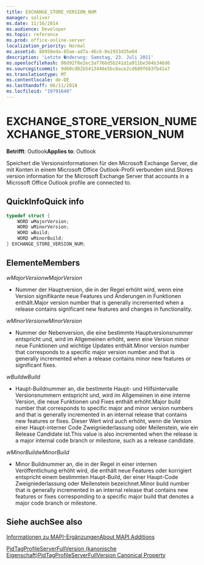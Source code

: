 ```yaml
---
title: EXCHANGE_STORE_VERSION_NUM
manager: soliver
ms.date: 11/16/2014
ms.audience: Developer
ms.topic: reference
ms.prod: office-online-server
localization_priority: Normal
ms.assetid: 88950eda-85ae-ad7a-46c6-0e1933d35e04
description: 'Letzte �nderung: Samstag, 23. Juli 2011'
ms.openlocfilehash: 00d92f8e2ec3af766d5b241d1a911be304b346d6
ms.sourcegitcommit: 9d60cd82b5413446e5bc8ace2cd689f683fb41a7
ms.translationtype: MT
ms.contentlocale: de-DE
ms.lasthandoff: 06/11/2018
ms.locfileid: "19791640"
---
```

# <a name="exchangestoreversionnum"></a><span data-ttu-id="772ae-103">EXCHANGE_STORE_VERSION_NUM</span><span class="sxs-lookup"><span data-stu-id="772ae-103">EXCHANGE_STORE_VERSION_NUM</span></span>

  
  
<span data-ttu-id="772ae-104">**Betrifft**: Outlook</span><span class="sxs-lookup"><span data-stu-id="772ae-104">**Applies to**: Outlook</span></span> 
  
<span data-ttu-id="772ae-105">Speichert die Versionsinformationen für den Microsoft Exchange Server, die mit Konten in einem Microsoft Office Outlook-Profil verbunden sind.</span><span class="sxs-lookup"><span data-stu-id="772ae-105">Stores version information for the Microsoft Exchange Server that accounts in a Microsoft Office Outlook profile are connected to.</span></span>
  
## <a name="quick-info"></a><span data-ttu-id="772ae-106">QuickInfo</span><span class="sxs-lookup"><span data-stu-id="772ae-106">Quick info</span></span>

```cpp
typedef struct { 
    WORD wMajorVersion; 
    WORD wMinorVersion; 
    WORD wBuild; 
    WORD wMinorBuild; 
} EXCHANGE_STORE_VERSION_NUM; 

```

## <a name="members"></a><span data-ttu-id="772ae-107">Elemente</span><span class="sxs-lookup"><span data-stu-id="772ae-107">Members</span></span>

 <span data-ttu-id="772ae-108">_wMajorVersion_</span><span class="sxs-lookup"><span data-stu-id="772ae-108">_wMajorVersion_</span></span>
  
- <span data-ttu-id="772ae-109">Nummer der Hauptversion, die in der Regel erhöht wird, wenn eine Version signifikante neue Features und Änderungen in Funktionen enthält.</span><span class="sxs-lookup"><span data-stu-id="772ae-109">Major version number that is generally incremented when a release contains significant new features and changes in functionality.</span></span>
    
 <span data-ttu-id="772ae-110">_wMinorVersion_</span><span class="sxs-lookup"><span data-stu-id="772ae-110">_wMinorVersion_</span></span>
  
- <span data-ttu-id="772ae-111">Nummer der Nebenversion, die eine bestimmte Hauptversionsnummer entspricht und, wird im Allgemeinen erhöht, wenn eine Version minor neue Funktionen und wichtige Updates enthält.</span><span class="sxs-lookup"><span data-stu-id="772ae-111">Minor version number that corresponds to a specific major version number and that is generally incremented when a release contains minor new features or significant fixes.</span></span>
    
 <span data-ttu-id="772ae-112">_wBuild_</span><span class="sxs-lookup"><span data-stu-id="772ae-112">_wBuild_</span></span>
  
- <span data-ttu-id="772ae-113">Haupt-Buildnummer an, die bestimmte Haupt- und Hilfsintervalle Versionsnummern entspricht und, wird im Allgemeinen in eine interne Version, die neue Funktionen und Fixes enthält erhöht.</span><span class="sxs-lookup"><span data-stu-id="772ae-113">Major build number that corresponds to specific major and minor version numbers and that is generally incremented in an internal release that contains new features or fixes.</span></span> <span data-ttu-id="772ae-114">Dieser Wert wird auch erhöht, wenn die Version einer Haupt-interner Code Zweigniederlassung oder Meilenstein, wie ein Release Candidate ist.</span><span class="sxs-lookup"><span data-stu-id="772ae-114">This value is also incremented when the release is a major internal code branch or milestone, such as a release candidate.</span></span>
    
 <span data-ttu-id="772ae-115">_wMinorBuild_</span><span class="sxs-lookup"><span data-stu-id="772ae-115">_wMinorBuild_</span></span>
  
- <span data-ttu-id="772ae-116">Minor Buildnummer an, die in der Regel in einer internen Veröffentlichung erhöht wird, die enthält neue Features oder korrigiert entspricht einem bestimmten Haupt-Build, der einer Haupt-Code Zweigniederlassung oder Meilenstein bezeichnet.</span><span class="sxs-lookup"><span data-stu-id="772ae-116">Minor build number that is generally incremented in an internal release that contains new features or fixes corresponding to a specific major build that denotes a major code branch or milestone.</span></span>
    
## <a name="see-also"></a><span data-ttu-id="772ae-117">Siehe auch</span><span class="sxs-lookup"><span data-stu-id="772ae-117">See also</span></span>



[<span data-ttu-id="772ae-118">Informationen zu MAPI-Ergänzungen</span><span class="sxs-lookup"><span data-stu-id="772ae-118">About MAPI Additions</span></span>](about-mapi-additions.md)
  
[<span data-ttu-id="772ae-119">PidTagProfileServerFullVersion (kanonische Eigenschaft)</span><span class="sxs-lookup"><span data-stu-id="772ae-119">PidTagProfileServerFullVersion Canonical Property</span></span>](pidtagprofileserverfullversion-canonical-property.md)

